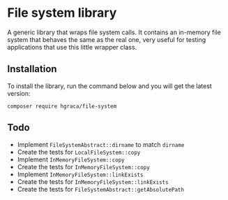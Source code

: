 # File system library

A generic library that wraps file system calls. 
It contains an in-memory file system that behaves the same as the real one, very useful for testing applications that use this little wrapper class.

## Installation

To install the library, run the command below and you will get the latest version:

```
composer require hgraca/file-system
```

## Todo

- Implement `FileSystemAbstract::dirname` to match `dirname`
- Create the tests for `LocalFileSystem::copy`
- Implement `InMemoryFileSystem::copy`
- Create the tests for `InMemoryFileSystem::copy`
- Implement `InMemoryFileSystem::linkExists`
- Create the tests for `InMemoryFileSystem::linkExists`
- Create the tests for `FileSystemAbstract::getAbsolutePath`
